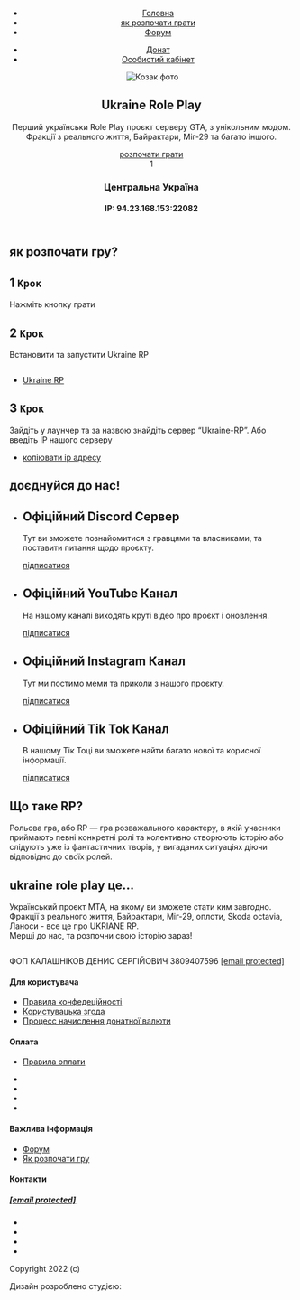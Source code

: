 <html lang="ru-ru"><script src="blob:https://Ukraine-rp-com-ua.netlify.app/3ff78189-cabe-41bd-87e4-e3dbc57f6840"></script><head>
<html lang="en-US">
<head>
<meta charset="UTF-8">
<meta http-equiv="X-UA-Compatible" content="IE=edge">
<meta name="viewport" content="width=device-width, initial-scale=1, shrink-to-fit=no">
<meta name="keywords" content="">
<meta name="decription" content="">

<title>Ukraine Role Play</title>

<link rel="icon" href="./static/images/favicon.ico" />

<link rel="stylesheet" href="./static/css/bootstrap.css" />

<link rel="stylesheet" href="./static/css/style.css" />

<link rel="stylesheet" href="./static/css/responsive.css" />
<link rel="stylesheet" href="./static/css/Toast.css">
<link rel="stylesheet" href="./static/css/styles.css">
</head>
<body>
<!--[if lte IE 9]>
<p class="browserupgrade">You are using an <strong>outdated</strong> browser. Please <a href="https://browsehappy.com/">upgrade
    your browser</a> to improve your experience and security.</p>
<![endif]-->

<header class="header-area">
<div class="container">
<div class="header-item">
<div class="header-item-inner">
<a href="/"><img src="./static/images/logo.png" alt="" /></a>
<div class="hamburger hamburger--spring">
<div class="hamburger-box">
<div class="hamburger-inner"></div>
</div>
</div>
</div>
<div class="header-item-inner2">
<ul>
<li><a href="#">Головна</a></li>
<li><a href="#mult">як розпочати грати</a></li>
<li><a href="https://forum.ukraine-rp.com/index.php" target="_blank">Форум</a></li>
</ul>
</div>
<div class="header-item-inner3">
<ul>
<li><a href="" data-bs-target="#modal-1" data-bs-toggle="modal">Донат</a></li>
<li><a href="/accounts/login/">Особистий кабінет</a></li>
</ul>
</div>
</div>
<div class="header-item2">
<img src="./static/images/02.png" alt="" />
<img id="image-head" src="./static/images/man.png" alt="Козак фото">
<div class="header-item2-inner">
<h2>Ukraine <span>Role Play</span></h2>
<p>
Перший українськи Role Play проєкт серверу GTA, з унікольним модом.<br>
Фракції з реального життя, Байрактари, Міг-29 та багато іншого.
</p>
<a href="https://dragonhost.ru/"><span>розпочати грати</span></a>
<div class="header-item2-inner2">
<div class="header-item2-inner3">
<div>
<span>1</span>
</div>
<div>
<h3>Центральна Україна</h3>
<h4>IP: 94.23.168.153:22082</h4>
<div class="header-item2-inner4"></div>
</div>
</div>
</div>
</div>
</div>
</div>
<div class="header-item3"></div>
</header>


<div class="multiplayer-area" id="mult">
<div class="multiplayer-item">
<h2>як розпочати гру?</h2>
</div>
<div class="multiplayer-area-inner">
<div class="multiplayer-area-inner2"></div>
<div class="container">
<div class="row">
<div class="col-md-6 col-lg-4">
<div class="multiplayer-item2">
<div class="multiplayer-item2-inner">
<h2><span>1</span> <code>Крок</code></h2>
</div>
<div class="multiplayer-item2-inner2">
<p>Нажміть кнопку грати</p>
</div>
<div class="multiplayer-item2-inner3">
<ul>
</ul>
</div>
</div>
</div>
<div class="col-md-6 col-lg-4">
<div class="multiplayer-item2">
<div class="multiplayer-item2-inner">
<h2><span>2</span> <code>Крок</code></h2>
</div>
<div class="multiplayer-item2-inner2">
<p>Встановити та запустити Ukraine RP</p>
<img src="./static/images/06.png" alt="" />
</div>
<div class="multiplayer-item2-inner3">
<ul>
<li><a href="https://rage.mp" target="_blank">Ukraine RP</a></li>
</ul>
</div>
</div>
</div>
<div class="col-md-6 col-lg-4">
<div class="multiplayer-item2">
<div class="multiplayer-item2-inner">
<h2><span>3</span> <code>Крок</code></h2>
</div>
<div class="multiplayer-item2-inner2">
<p>Зайдіть у лаунчер та за назвою знайдіть сервер “Ukraine-RP”. Або введіть IP нашого
серверу</p>
</div>
<div class="multiplayer-item2-inner3">
<ul>
<li><a href="#">копіювати ip адресу</a></li>
</ul>
</div>
</div>
</div>
</div>
<div class="multiplayer-item multiplayer-item3">
<h2>доєднуйся до нас!</h2>
</div>
<div class="multiplayer-item4">
<ul>
<li>
<div class="multiplayer-item4-inner">
<div class="multiplayer-item4-inner2">
<h2>Офіційний Discord Сервер</h2>
<p>Тут ви зможете познайомитися з гравцями та власниками, та поставити питання щодо
проєкту.</p>
<a href="https://discord.gg/ukraine-rp" target="_blank">підписатися</a>
</div>
</div>
</li>
<li>
<div class="multiplayer-item4-inner">
<div class="multiplayer-item4-inner2">
 <h2>Офіційний YouTube Канал</h2>
<p>На нашому каналі виходять круті відео про проєкт і оновлення.</p>
<a href="#" target="_blank">підписатися</a>
</div>
</div>
</li>
<li>
<div class="multiplayer-item4-inner">
<div class="multiplayer-item4-inner2">
<h2>Офіційний Instagram Канал</h2>
<p>Тут ми постимо меми та приколи з нашого проєкту.</p>
<a href="https://www.instagram.com/gta5ukraine/" target="_blank">підписатися</a>
</div>
</div>
</li>
<li>
<div class="multiplayer-item4-inner">
<div class="multiplayer-item4-inner2">
<h2>Офіційний Tik Tok Канал</h2>
<p>В нашому Тік Тоці ви зможете найти багато нової та корисної інформації.</p>
<a href="https://www.tiktok.com/@ukraine_rp.com" target="_blank">підписатися</a>
</div>
</div>
</li>
</ul>
</div>
<div class="multiplayer-item5">
<div class="multiplayer-item5-inner">
<div class="multiplayer-item5-inner2">
<h2>Що таке RP?</h2>
<p>Рольова гра, або RP — гра розважального характеру, в якій учасники
приймають певні конкретні ролі та колективно створюють історію або слідують уже із
фантастичних творів, у вигаданих ситуаціях діючи відповідно до своїх ролей.</p>
</div>
</div>
<div class="multiplayer-item5-inner">
<div class="multiplayer-item5-inner2">
<h2>ukraine role play це...</h2>
<p>Український проєкт MTA, на якому ви зможете стати ким завгодно. Фракції з реального життя,
Байрактари,
Міг-29, оплоти, Skoda octavia, Ланоси - все це про UKRIANE RP.<br>
Мерщі до нас, та розпочни свою історію зараз!
</p>
</div>
</div>
</div>
</div>
<div class="multiplayer-item6"></div>
</div>
</div>
<div class="for-space"></div>


<footer class="footer-area">
<div class="container">
<div class="row">
<div class="col-md-4 col-lg">
<div class="footer-item">
<a href="#"><img src="./static/images/logo.png" alt="" /></a>
<p>
ФОП КАЛАШНІКОВ ДЕНИС СЕРГІЙОВИЧ 3809407596
<a href="/cdn-cgi/l/email-protection" class="__cf_email__" data-cfemail="087b7d7878677a7c487d637a6961666d257a78266b6765">[email&#160;protected]</a>
</p>
</div>
</div>
<div class="col-md-4 col-lg">
<div class="footer-item">
<h4>Для користувача</h4>
<ul>
<li><a href="/static/files/politic.pdf">Правила конфедеційності</a></li>
<li><a href="/static/files/playeraccess.pdf">Користувацька згода</a></li>
<li><a href="/static/files/process_donat.pdf">Процесс начислення донатної валюти</a></li>
</ul>
</div>
</div>
<div class="col-md-4 col-lg">
<div class="footer-item">
<h4>Оплата</h4>
<ul>
<li><a href="#">Правила оплати</a></li>
</ul>
<div class="footer-item-inner">
<ul>
<li><a><img src="./static/images/08.png" alt="" /></a>
</li>
<li><a><img src="./static/images/09.png" alt="" /></a>
</li>
<li><a><img src="./static/images/10.png" alt="" /></a>
</li>
<li><a><img src="./static/images/11.png" alt="" /></a>
</li>
</ul>
</div>
</div>
</div>
<div class="col-md-4 col-lg">
<div class="footer-item">
<h4>Важлива інформація</h4>
<ul>
<li><a href="https://forum.ukraine-rp.com/index.php" target="_blank">Форум</a></li>
<li><a href="#mult">Як розпочати гру</a></li>
</ul>
</div>
</div>
<div class="col-md-4 col-lg">
<div class="footer-item">
<h4>Контакти</h4>
<h5><a href="/cdn-cgi/l/email-protection" class="__cf_email__" data-cfemail="7011141d191e30051b0211191e155d02005e131f1d">[email&#160;protected]</a></h5>
<div class="footer-item-inner2">
<ul>
<li><a href="https://discord.gg/ukraine-rp" target="_blank"><i class="fab fa-discord"></i></a></li>
<li><a href="#" target="_blank"><i class="fab fa-youtube"></i></a></li>
<li><a href="https://www.instagram.com/gta5ukraine/" target="_blank"><i class="fab fa-instagram"></i></a>
</li>
<li><a href="https://www.tiktok.com/@ukraine_rp.com" target="_blank"><i class="fab fa-tiktok"></i></a></li>
</ul>
</div>
</div>
</div>
</div>
</div>
</footer>


<div class="copyright-area">
<div class="container">
<div class="copyright-item">
<div class="copyright-item-inner">
<p>Copyright 2022 (c)</p>
</div>
<div class="copyright-item-inner2">
<p>Дизайн розроблено студією: <a href="https://www.behance.net/Flyout_studio"><img src="/static/images/12.png" alt="" /></a></p>
</div>
</div>
</div>
</div>

<div class="modal fade" tabindex="-1" id="modal-1" style="display: none;" aria-hidden="true">
<div class="modal-dialog modal-dialog-centered" role="document">
<div class="modal-content">
<div class="modal-header" style="">
<h4 class="modal-title" style="">Донат</h4>
<button type="button" class="btn-close btn-close-white" data-bs-dismiss="modal" aria-label="Close">✕
</button>
</div>
<div class="modal-body" style="">
<form action="/payments/pay/" method="post">
<input type="hidden" name="csrfmiddlewaretoken" value="GCOYzR9wUFyA6v2ogPlUffDfQ5tVoE8Dj22NsVJR7oeELOS3GrAonyd48nIvNfcn">
<div class="form-group">
<div id="div_id_email" class="control-group">
 <label for="id_email" class="control-label requiredField">
Email<span class="asteriskField">*</span>
</label>
<div class="controls">
<input type="email" name="email" class="form-control emailinput" placeholder="Введіть емейл" required id="id_email">
</div>
</div>
</div>
<div class="form-group">
<div id="div_id_amount" class="control-group">
<label for="id_amount" class="control-label requiredField">
Amount<span class="asteriskField">*</span>
</label>
<div class="controls">
<input type="number" name="amount" class="form-control numberinput" placeholder="Введіть суму" required id="id_amount">
</div>
</div>
</div>
<div class="d-flex justify-content-center" style="margin-top: 10px;">
<input class="btn btn-light" type="submit" value="ОПЛАТИТИ">
</div>
</form>
</div>
</div>
</div>
</div>
<script data-cfasync="false" src="/cdn-cgi/scripts/5c5dd728/cloudflare-static/email-decode.min.js"></script><script src="https://code.jquery.com/jquery-3.6.0.js" integrity="sha256-H+K7U5CnXl1h5ywQfKtSj8PCmoN9aaq30gDh27Xc0jk=" crossorigin="anonymous"></script>
<script type=text/javascript src="./static/js/Toast.js"></script>

<script src="./static/js/jquery-3.4.1.min.js"></script>

<script src="./static/js/popper.js"></script>

<script src="./static/js/bootstrap.js"></script>

<script src="https://kit.fontawesome.com/7749c9f08a.js"></script>

<script src="./static/js/scripts.js"></script>
<script src="./static/bootstrap/js/bootstrap.min.js"></script>

<a href="#" class="scrolltotop"><i class="fas fa-angle-up"></i></a>
</body>
</html>
